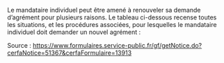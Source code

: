 Le mandataire individuel peut être amené à renouveler sa demande d’agrément pour plusieurs raisons. Le tableau ci-dessous recense toutes les situations, et les procédures associées, pour lesquelles le mandataire individuel doit demander un nouvel agrément :

Source : https://www.formulaires.service-public.fr/gf/getNotice.do?cerfaNotice=51367&cerfaFormulaire=13913
